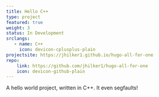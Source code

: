 ```yaml
---
title: Hello C++
type: project
featured: true
weight: 3
status: In Development
srclangs:
   - name: C++
     icon: devicon-cplusplus-plain
projectsite: https://jhilker1.github.io/hugo-all-for-one
repo:
    link: https://github.com/jhilker1/hugo-all-for-one
    icon: devicon-github-plain
---
```


A hello world project, written in C++. It even segfaults!

